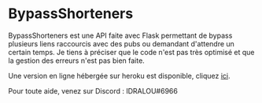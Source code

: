 # BypassShorteners

BypassShorteners est une API faite avec Flask permettant de bypass plusieurs liens raccourcis avec des pubs ou demandant d'attendre un certain temps. Je tiens à préciser que le code n'est pas très optimisé et que la gestion des erreurs n'est pas bien faite.

Une version en ligne hébergée sur heroku est disponible, cliquez [ici](https://bypass-shorteners.herokuapp.com).

Pour toute aide, venez sur Discord : IDRALOU#6966
